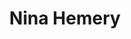 ---
layout: member
weight: 200
title: Nina Hemery
status: grad
program: Research engineer 
description: Development of a microbial bioremediation platform to reduce chronic and acute toxicity of naphthenic acids in oil sands tailing ponds
img: /img/members/Nina-Hemery.jpg
featuredOrder: 3
---